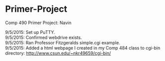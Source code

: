 # Primer-Project
Comp 490 Primer Project: Navin

9/5/2015: Set up PuTTY.  
9/5/2015: Confirmed webdrive exists.  
9/5/2015: Ran Professor Fitzgeralds simple.cgi example.  
9/5/2015: Added a html webpage I created in my Comp 484 class to cgi-bin directory: http://www.csun.edu/~nkr49659/cgi-bin/  
